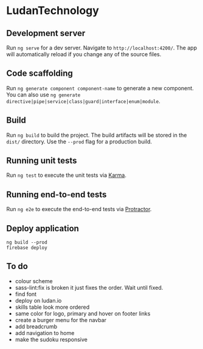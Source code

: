# LudanTechnology

## Development server

Run `ng serve` for a dev server. Navigate to `http://localhost:4200/`. The app will automatically reload if you change any of the source files.

## Code scaffolding

Run `ng generate component component-name` to generate a new component. You can also use `ng generate directive|pipe|service|class|guard|interface|enum|module`.

## Build

Run `ng build` to build the project. The build artifacts will be stored in the `dist/` directory. Use the `--prod` flag for a production build.

## Running unit tests

Run `ng test` to execute the unit tests via [Karma](https://karma-runner.github.io).

## Running end-to-end tests

Run `ng e2e` to execute the end-to-end tests via [Protractor](http://www.protractortest.org/).

## Deploy application

```
ng build --prod
firebase deploy
```

## To do
- colour scheme
- sass-lint:fix is broken it just fixes the order. Wait until fixed.
- find font
- deploy on ludan.io
- skills table look more ordered
- same color for logo, primary and hover on footer links
- create a burger menu for the navbar
- add breadcrumb
- add navigation to home
- make the sudoku responsive

